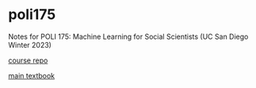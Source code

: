 # poli175
Notes for POLI 175: Machine Learning for Social Scientists (UC San Diego Winter 2023)

[course repo](https://github.com/umbertomig/POLI175public)

[main textbook](https://www.statlearning.com)
